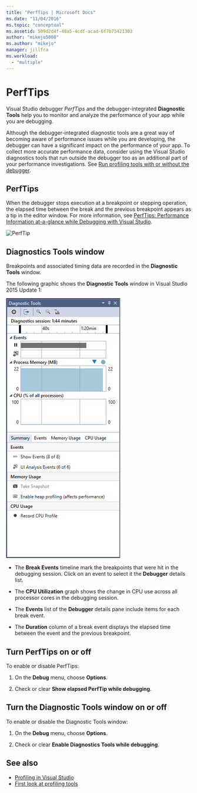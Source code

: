 ```yaml
---
title: "PerfTips | Microsoft Docs"
ms.date: "11/04/2016"
ms.topic: "conceptual"
ms.assetid: 509d2d4f-48a5-4cdf-acad-6f7b75421303
author: "mikejo5000"
ms.author: "mikejo"
manager: jillfra
ms.workload:
  - "multiple"
---
```

# PerfTips
Visual Studio debugger *PerfTips* and the debugger-integrated **Diagnostic Tools** help you to monitor and analyze the performance of your app while you are debugging.

 Although the debugger-integrated diagnostic tools are a great way of becoming aware of performance issues while you are developing, the debugger can have a significant impact on the performance of your app. To collect more accurate performance data, consider using the Visual Studio diagnostics tools that run outside the debugger too as an additional part of your performance investigations. See [Run profiling tools with or without the debugger](../profiling/running-profiling-tools-with-or-without-the-debugger.md).

## PerfTips
 When the debugger stops execution at a breakpoint or stepping operation, the elapsed time between the break and the previous breakpoint appears as a tip in the editor window. For more information, see [PerfTips: Performance Information at-a-glance while Debugging with Visual Studio](https://devblogs.microsoft.com/devops/perftips-performance-information-at-a-glance-while-debugging-with-visual-studio/).

 ![PerfTip](../profiling/media/dbgdiag_perf_perftip.png "DBGDIAG_PERF_PerfTip")

## Diagnostics Tools window
 Breakpoints and associated timing data are recorded in the **Diagnostic Tools** window.

 The following graphic shows the **Diagnostic Tools** window in Visual Studio 2015 Update 1:

 ![DiagnosticTools&#45;Update1](../profiling/media/diagnostictools-update1.png "DiagnosticTools-Update1")

-   The **Break Events** timeline mark the breakpoints that were hit in the debugging session. Click on an event to select it the **Debugger** details list.

-   The **CPU Utilization** graph shows the change in CPU use across all processor cores in the debugging session.

-   The **Events** list of the **Debugger** details pane include items for each break event.

-   The **Duration** column of a break event displays the elapsed time between the event and the previous breakpoint.

## Turn PerfTips on or off
 To enable or disable PerfTips:

1. On the **Debug** menu, choose **Options**.

2. Check or clear **Show elapsed PerfTip while debugging**.

## Turn the Diagnostic Tools window on or off
 To enable or disable the Diagnostic Tools window:

1. On the **Debug** menu, choose **Options**.

2. Check or clear **Enable Diagnostics Tools while debugging**.

## See also
- [Profiling in Visual Studio](../profiling/index.md)
- [First look at profiling tools](../profiling/profiling-feature-tour.md)
